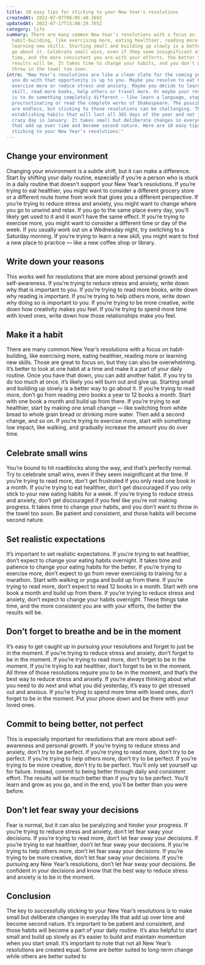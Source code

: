```yaml
---
title: 10 easy tips for sticking to your New Year's resolutions
createdAt: 2022-07-07T06:05:40.369Z
updatedAt: 2022-07-17T15:00:29.765Z
category: life
summary: There are many common New Year’s resolutions with a focus on
  habit-building, like exercising more, eating healthier, reading more or
  learning new skills. Starting small and building up slowly is a better way to
  go about it. Celebrate small wins, even if they seem insignificant at the
  time, and the more consistent you are with your efforts, the better the
  results will be. It takes time to change your habits, and you don't want to
  throw in the towel too soon.
intro: "New Year’s resolutions are like a clean slate for the coming year. What
  you do with that opportunity is up to you. Maybe you resolve to eat healthier,
  exercise more or reduce stress and anxiety. Maybe you decide to learn a new
  skill, read more books, help others or travel more. Or maybe your resolution
  is to do something completely different — like learn a language, stop
  procrastinating or read the complete works of Shakespeare. The possibilities
  are endless, but sticking to those resolutions can be challenging. The key is
  establishing habits that will last all 365 days of the year and not just one
  crazy day in January. It takes small but deliberate changes in everyday life
  that add up over time and become second nature. Here are 10 easy tips for
  sticking to your New Year’s resolutions:"
---
```


## Change your environment

Changing your environment is a subtle shift, but it can make a difference. Start by shifting your daily routine, especially if you’re a person who is stuck in a daily routine that doesn’t support your New Year’s resolutions. If you’re trying to eat healthier, you might want to consider a different grocery store or a different route home from work that gives you a different perspective. If you’re trying to reduce stress and anxiety, you might want to change where you go to unwind and relax. If you go to the same place every day, you’ll likely get used to it and it won’t have the same effect. If you’re trying to exercise more, you might want to consider a different time or day of the week. If you usually work out on a Wednesday night, try switching to a Saturday morning. If you’re trying to learn a new skill, you might want to find a new place to practice — like a new coffee shop or library.

## Write down your reasons

This works well for resolutions that are more about personal growth and self-awareness. If you’re trying to reduce stress and anxiety, write down why that is important to you. If you’re trying to read more books, write down why reading is important. If you’re trying to help others more, write down why doing so is important to you. If you’re trying to be more creative, write down how creativity makes you feel. If you’re trying to spend more time with loved ones, write down how those relationships make you feel.

## Make it a habit

There are many common New Year’s resolutions with a focus on habit-building, like exercising more, eating healthier, reading more or learning new skills. Those are great to focus on, but they can also be overwhelming. It’s better to look at one habit at a time and make it a part of your daily routine. Once you have that down, you can add another habit. If you try to do too much at once, it’s likely you will burn out and give up. Starting small and building up slowly is a better way to go about it. If you’re trying to read more, don’t go from reading zero books a year to 12 books a month. Start with one book a month and build up from there. If you’re trying to eat healthier, start by making one small change — like switching from white bread to whole grain bread or drinking more water. Then add a second change, and so on. If you’re trying to exercise more, start with something low impact, like walking, and gradually increase the amount you do over time.

## Celebrate small wins

You’re bound to hit roadblocks along the way, and that’s perfectly normal. Try to celebrate small wins, even if they seem insignificant at the time. If you’re trying to read more, don’t get frustrated if you only read one book in a month. If you’re trying to eat healthier, don’t get discouraged if you only stick to your new eating habits for a week. If you’re trying to reduce stress and anxiety, don’t get discouraged if you feel like you’re not making progress. It takes time to change your habits, and you don’t want to throw in the towel too soon. Be patient and consistent, and those habits will become second nature.

## Set realistic expectations

It’s important to set realistic expectations. If you’re trying to eat healthier, don’t expect to change your eating habits overnight. It takes time and patience to change your eating habits for the better. If you’re trying to exercise more, don’t expect to go from never exercising to training for a marathon. Start with walking or yoga and build up from there. If you’re trying to read more, don’t expect to read 12 books in a month. Start with one book a month and build up from there. If you’re trying to reduce stress and anxiety, don’t expect to change your habits overnight. These things take time, and the more consistent you are with your efforts, the better the results will be.

## Don’t forget to breathe and be in the moment

It’s easy to get caught up in pursuing your resolutions and forget to just be in the moment. If you’re trying to reduce stress and anxiety, don’t forget to be in the moment. If you’re trying to read more, don’t forget to be in the moment. If you’re trying to eat healthier, don’t forget to be in the moment. All three of those resolutions require you to be in the moment, and that’s the best way to reduce stress and anxiety. If you’re always thinking about what you need to do next and what you did yesterday, it’s easy to get stressed out and anxious. If you’re trying to spend more time with loved ones, don’t forget to be in the moment. Put your phone down and be there with your loved ones.

## Commit to being better, not perfect

This is especially important for resolutions that are more about self-awareness and personal growth. If you’re trying to reduce stress and anxiety, don’t try to be perfect. If you’re trying to read more, don’t try to be perfect. If you’re trying to help others more, don’t try to be perfect. If you’re trying to be more creative, don’t try to be perfect. You’ll only set yourself up for failure. Instead, commit to being better through daily and consistent effort. The results will be much better than if you try to be perfect. You’ll learn and grow as you go, and in the end, you’ll be better than you were before.

## Don’t let fear sway your decisions

Fear is normal, but it can also be paralyzing and hinder your progress. If you’re trying to reduce stress and anxiety, don’t let fear sway your decisions. If you’re trying to read more, don’t let fear sway your decisions. If you’re trying to eat healthier, don’t let fear sway your decisions. If you’re trying to help others more, don’t let fear sway your decisions. If you’re trying to be more creative, don’t let fear sway your decisions. If you’re pursuing any New Year’s resolutions, don’t let fear sway your decisions. Be confident in your decisions and know that the best way to reduce stress and anxiety is to be in the moment.

## Conclusion

The key to successfully sticking to your New Year’s resolutions is to make small but deliberate changes in everyday life that add up over time and become second nature. It’s important to be patient and consistent, and those habits will become a part of your daily routine. It’s also helpful to start small and build up slowly as it’s easier to build and maintain momentum when you start small. It’s important to note that not all New Year’s resolutions are created equal. Some are better suited to long-term change while others are better suited to
